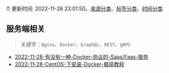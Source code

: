 :alarm_clock: 更新时间: 2022-11-28 23:01:50。[来源分类](../README.md)、[标签分类](../TAGS.md)、[时间分类](../TIMELINE.md)

## 服务端相关


> 关键字：`Nginx`、`Docker`、`GraphQL`、`REST`、`gRPC`



- [2022-11-28-有没有一种-Docker-协议的-Saas/Faas-服务](https://www.v2ex.com/t/898641) 
- [2022-11-28-CentOS-下安装-Docker-极简教程](https://toutiao.io/k/t9yi9em) 